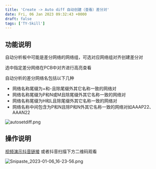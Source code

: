 ```yaml
---
title: 'Create -> Auto diff 自动创建（查看）差分对'
date: Fri, 06 Jan 2023 09:32:43 +0000
draft: false
tags: ['TY-Skill']
---
```


功能说明
----

自动分析板中可能是差分网络的网络组，可选对应网络组对齐创建差分对

选中指定差分网络在PCB中对齐进行高亮查看

自动分析的差分网络名包括以下几种

*   网络名称尾缀为+和-且除尾缀外其它名称一致的网络对
*   网络名称尾缀为P和N或M且除尾缀外其它名称一致的网络对
*   网络名称尾缀为H和L且除尾缀外其它名称一致的网络对
*   网络名称中间包含为P和N且除P和N外其它名称一致的网络对如AAAP22、AAAN22

![autosetdiff.png](https://a1024.synology.me:222/images/blog2023/autosetdiff.png)

操作说明
----

[视频演示抖音链接](https://v.douyin.com/k6XNXyA/) 或者抖音扫描下方二维码观看

![Snipaste_2023-01-06_16-23-56.png](https://a1024.synology.me:222/images/blog2023/Snipaste_2023-01-06_16-23-56.png)